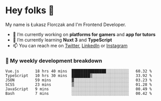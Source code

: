 # Hey folks 👋

My name is Łukasz Florczak and I'm Frontend Developer. 

- 🔭 I’m currently working on **platforms for gamers** and **app for tutors**
- 🌱 I’m currently learning **Nuxt 3** and **TypeScript**
- 📫 You can reach me on [Twitter](https://twitter.com/lukaszflorczak), [LinkedIn](https://pl.linkedin.com/in/lukasz-florczak) or [Instagram](https://instagram.com/lukaszflorczak)


### 🧮 My weekly development breakdown

<!--START_SECTION:waka-->

```text
Vue.js       18 hrs 40 mins  ███████████████░░░░░░░░░░   60.32 %
TypeScript   10 hrs 30 mins  ████████▒░░░░░░░░░░░░░░░░   33.92 %
JSON         59 mins         ▓░░░░░░░░░░░░░░░░░░░░░░░░   03.23 %
SCSS         23 mins         ▒░░░░░░░░░░░░░░░░░░░░░░░░   01.28 %
JavaScript   9 mins          ░░░░░░░░░░░░░░░░░░░░░░░░░   00.49 %
Bash         7 mins          ░░░░░░░░░░░░░░░░░░░░░░░░░   00.42 %
```

<!--END_SECTION:waka-->

<!--
**lukaszflorczak/lukaszflorczak** is a ✨ _special_ ✨ repository because its `README.md` (this file) appears on your GitHub profile.

Here are some ideas to get you started:

- 🔭 I’m currently working on ...
- 🌱 I’m currently learning ...
- 👯 I’m looking to collaborate on ...
- 🤔 I’m looking for help with ...
- 💬 Ask me about ...
- 📫 How to reach me: ...
- 😄 Pronouns: ...
- ⚡ Fun fact: ...
-->
